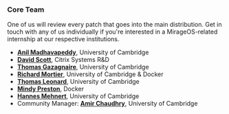 ### Core Team

One of us will review every patch that goes into the main distribution. Get in
touch with any of us individually if you're interested in a MirageOS-related
internship at our respective institutions.

* **[Anil Madhavapeddy](http://anil.recoil.org)**, University of Cambridge
* **[David Scott](http://dave.recoil.org)**, Citrix Systems R&D
* **[Thomas Gazagnaire](http://thomas.gazagnaire.org)**, University of Cambridge
* **[Richard Mortier](http://mort.io/)**, University of Cambridge & Docker
* **[Thomas Leonard](http://roscidus.com/blog/)**, University of Cambridge
* **[Mindy Preston](http://www.somerandomidiot.com)**, Docker
* **[Hannes Mehnert](https://hannes.nqsb.io)**, University of Cambridge
* Community Manager: **[Amir Chaudhry](http://amirchaudhry.com/)**, University of Cambridge

